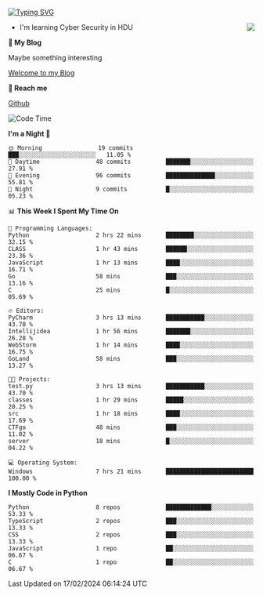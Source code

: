 [![Typing SVG](https://readme-typing-svg.herokuapp.com?font=Fira+Code&pause=1000&random=false&width=450&height=60&lines=Hello+%F0%9F%91%8B%F0%9F%8F%BB;I'm+JBNRZ)](https://git.io/typing-svg)

<a href="#">
  <img align="right" src="https://github-readme-stats.vercel.app/api?username=JBNRZ&show_icons=true&bg_color=15,f2f7fd,E0EAFC" />
</a>

- I'm learning Cyber Security in HDU

 **🌱 My Blog**

Maybe something interesting

[Welcome to my Blog](https://jbnrz.com.cn/)

 **💬 Reach me** 

[Github](https://github.com/JBNRZ)


<!--START_SECTION:waka-->
![Code Time](http://img.shields.io/badge/Code%20Time-326%20hrs%2031%20mins-blue)

**I'm a Night 🦉** 

```text
🌞 Morning                19 commits          ███░░░░░░░░░░░░░░░░░░░░░░   11.05 % 
🌆 Daytime                48 commits          ███████░░░░░░░░░░░░░░░░░░   27.91 % 
🌃 Evening                96 commits          ██████████████░░░░░░░░░░░   55.81 % 
🌙 Night                  9 commits           █░░░░░░░░░░░░░░░░░░░░░░░░   05.23 % 
```


📊 **This Week I Spent My Time On** 

```text
💬 Programming Languages: 
Python                   2 hrs 22 mins       ████████░░░░░░░░░░░░░░░░░   32.15 % 
CLASS                    1 hr 43 mins        ██████░░░░░░░░░░░░░░░░░░░   23.36 % 
JavaScript               1 hr 13 mins        ████░░░░░░░░░░░░░░░░░░░░░   16.71 % 
Go                       58 mins             ███░░░░░░░░░░░░░░░░░░░░░░   13.16 % 
C                        25 mins             █░░░░░░░░░░░░░░░░░░░░░░░░   05.69 % 

🔥 Editors: 
PyCharm                  3 hrs 13 mins       ███████████░░░░░░░░░░░░░░   43.70 % 
Intellijidea             1 hr 56 mins        ███████░░░░░░░░░░░░░░░░░░   26.28 % 
WebStorm                 1 hr 14 mins        ████░░░░░░░░░░░░░░░░░░░░░   16.75 % 
GoLand                   58 mins             ███░░░░░░░░░░░░░░░░░░░░░░   13.27 % 

🐱‍💻 Projects: 
test.py                  3 hrs 13 mins       ███████████░░░░░░░░░░░░░░   43.70 % 
classes                  1 hr 29 mins        █████░░░░░░░░░░░░░░░░░░░░   20.25 % 
src                      1 hr 18 mins        ████░░░░░░░░░░░░░░░░░░░░░   17.69 % 
CTFgo                    48 mins             ███░░░░░░░░░░░░░░░░░░░░░░   11.02 % 
server                   18 mins             █░░░░░░░░░░░░░░░░░░░░░░░░   04.22 % 

💻 Operating System: 
Windows                  7 hrs 21 mins       █████████████████████████   100.00 % 
```

**I Mostly Code in Python** 

```text
Python                   8 repos             █████████████░░░░░░░░░░░░   53.33 % 
TypeScript               2 repos             ███░░░░░░░░░░░░░░░░░░░░░░   13.33 % 
CSS                      2 repos             ███░░░░░░░░░░░░░░░░░░░░░░   13.33 % 
JavaScript               1 repo              ██░░░░░░░░░░░░░░░░░░░░░░░   06.67 % 
C                        1 repo              ██░░░░░░░░░░░░░░░░░░░░░░░   06.67 % 
```




 Last Updated on 17/02/2024 06:14:24 UTC
<!--END_SECTION:waka-->
